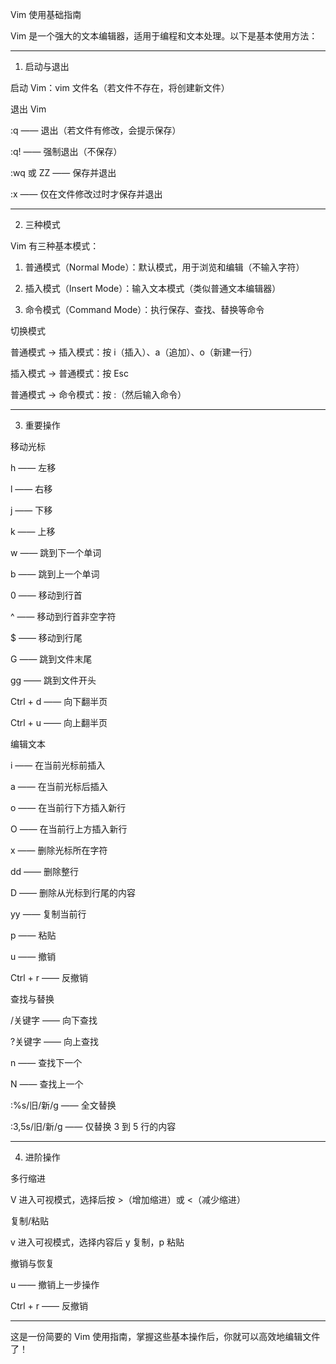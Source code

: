 Vim 使用基础指南

Vim 是一个强大的文本编辑器，适用于编程和文本处理。以下是基本使用方法：


---

1. 启动与退出

启动 Vim：vim 文件名（若文件不存在，将创建新文件）

退出 Vim

:q —— 退出（若文件有修改，会提示保存）

:q! —— 强制退出（不保存）

:wq 或 ZZ —— 保存并退出

:x —— 仅在文件修改过时才保存并退出




---

2. 三种模式

Vim 有三种基本模式：

1. 普通模式（Normal Mode）：默认模式，用于浏览和编辑（不输入字符）


2. 插入模式（Insert Mode）：输入文本模式（类似普通文本编辑器）


3. 命令模式（Command Mode）：执行保存、查找、替换等命令



切换模式

普通模式 → 插入模式：按 i（插入）、a（追加）、o（新建一行）

插入模式 → 普通模式：按 Esc

普通模式 → 命令模式：按 :（然后输入命令）



---

3. 重要操作

移动光标

h —— 左移

l —— 右移

j —— 下移

k —— 上移

w —— 跳到下一个单词

b —— 跳到上一个单词

0 —— 移动到行首

^ —— 移动到行首非空字符

$ —— 移动到行尾

G —— 跳到文件末尾

gg —— 跳到文件开头

Ctrl + d —— 向下翻半页

Ctrl + u —— 向上翻半页


编辑文本

i —— 在当前光标前插入

a —— 在当前光标后插入

o —— 在当前行下方插入新行

O —— 在当前行上方插入新行

x —— 删除光标所在字符

dd —— 删除整行

D —— 删除从光标到行尾的内容

yy —— 复制当前行

p —— 粘贴

u —— 撤销

Ctrl + r —— 反撤销


查找与替换

/关键字 —— 向下查找

?关键字 —— 向上查找

n —— 查找下一个

N —— 查找上一个

:%s/旧/新/g —— 全文替换

:3,5s/旧/新/g —— 仅替换 3 到 5 行的内容



---

4. 进阶操作

多行缩进

V 进入可视模式，选择后按 >（增加缩进）或 <（减少缩进）


复制/粘贴

v 进入可视模式，选择内容后 y 复制，p 粘贴


撤销与恢复

u —— 撤销上一步操作

Ctrl + r —— 反撤销



---

这是一份简要的 Vim 使用指南，掌握这些基本操作后，你就可以高效地编辑文件了！

